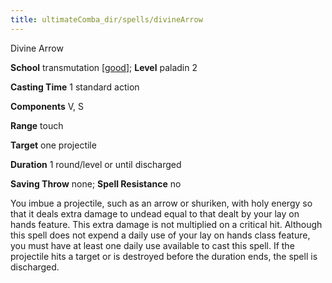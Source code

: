 ```yaml
---
title: ultimateComba_dir/spells/divineArrow
---
```

Divine Arrow

**School** transmutation [[good](monster_dir/creatureTypes#_good-subtype)]; **Level** paladin 2

**Casting Time** 1 standard action

**Components** V, S

**Range** touch

**Target** one projectile

**Duration** 1 round/level or until discharged

**Saving Throw** none; **Spell Resistance** no

You imbue a projectile, such as an arrow or shuriken, with holy energy so that it deals extra damage to undead equal to that dealt by your lay on hands feature. This extra damage is not multiplied on a critical hit. Although this spell does not expend a daily use of your lay on hands class feature, you must have at least one daily use available to cast this spell. If the projectile hits a target or is destroyed before the duration ends, the spell is discharged.


